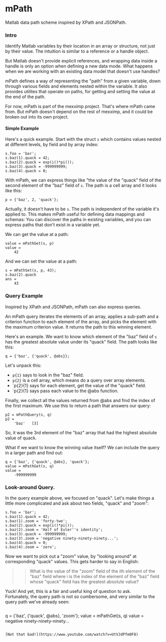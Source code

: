 # mPath
Matlab data path scheme inspired by XPath and JSONPath.

### Intro
Identify Matlab variables by their location in an array or structure, not
just by their value.  The intuition is similar to a reference or a handle
object.

But Matlab doesn't provide explicit references, and wrapping data inside a 
handle is only an option when defining a new data mode.  What happens when
we are working with an existing data model that doesn't use handles?

mPath defines a way of representing the "path" from a given variable, down
through various fields and elements nested within the variable.  It also
provides utilites that operate on paths, for getting and setting the value
at the end of the path.

For now, mPath is part of the mexximp project.  That's where mPath came 
from.  But mPath doesn't depend on the rest of mexximp, and it could be 
broken out into its own project.

#### Simple Example
Here's a quick example.  Start with the struct `s` which contains values
nested at different levels, by field and by array index:
```
s.foo = 'bar';
s.baz(1).quack = 42;
s.baz(2).quack = exp(i()*pi());
s.baz(3).quack = -999999999;
s.baz(4).quack = 0;
```

With mPath, we can express things like "the value of the "quack" field of 
the second element of the "baz" field of `s`.  The path is a cell array and 
it looks like this:
```
p = {'baz', 2, 'quack'};
```

Actually, it doesn't have to be `s`.  The path is independent of the 
variable it's applied to.  This makes mPath useful for defining data 
mappings and schemas:  You can discover the paths in existing variables, 
and you can express paths that don't exist in a variable yet.

We can get the value at a path:
```
value = mPathGet(s, p)
value =
    42
```

And we can set the value at a path:
```
s = mPathSet(s, p, 43);
s.baz(2).quack
ans = 
    43
```

### Query Example
Inspired by XPath and JSONPath, mPath can also express queries.

An mPath query iterates the elements of an array, applies a sub-path and a
criterion function to each element of the array, and picks the element with
the maximum criterion value.  It returns the path to this winning element.

Here's an example.  We want to know which element of the "baz" field of `s` 
has the greatest absolute value under its "quack" field.  The path looks 
like this:
```
q = {'baz', {'quack', @abs}};
```

Let's unpack this:
 * `p{1}` says to look in the "baz" field.
 * `p{2}` is a cell array, which means do a query over array elements.
 * `p{2}{1} says for each element, get the value of the "quack" field.
 * `p{2}{1} says pass each value to the @abs function.

Finally, we collect all the values returned from @abs and find the index of 
the first maximum.  We use this to return a path that answers our query:
```
p2 = mPathQuery(s, q)
p2 = 
    'baz'   [3]
```

So, it was the 3rd element of the "baz" array that had the highest absolute
value of quack.

What if we want to know the winning value itself?  We can include the query
in a larger path and find out:
```
q = {'baz', {'quack', @abs}, 'quack'};
value = mPathGet(s, q)
value =
    -999999999
```

### Look-around Query.
In the query example above, we focused on "quack".  Let's make things a 
little more complicated and ask about two fields, "quack" and "zoom":
```
s.foo = 'bar';
s.baz(1).quack = 42;
s.baz(1).zoom = 'forty-two';
s.baz(2).quack = exp(i()*pi());
s.baz(2).zoom = 'Half of Euler''s identity';
s.baz(3).quack = -999999999;
s.baz(3).zoom = 'negative ninety-ninety-ninety...';
s.baz(4).quack = 0;
s.baz(4).zoom = 'zero';
```

Now we want to pick out a "zoom" value, by "looking around" at 
corresponding "quack" values.  This gets harder to say in English:

>> What is the value of the "zoom" field 
>> of the ith element of the "baz" field
>> where i is the index of the element of the "baz" field
>> whose "quack" field has the greatest absolute value?

Yuck!  And yet, this is a fair and useful king of question to ask.  
Fortunately, the query path is not so cumbersome, and very similar to the
query path we've already seen:
```
```
q = {'baz', {'quack', @abs}, 'zoom'};
value = mPathGet(s, q)
value =
negative ninety-ninety-ninety...
```

[Not that bad!](https://www.youtube.com/watch?v=UtVJdPfm0F8)
